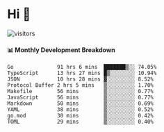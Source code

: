 # Hi 👋
 
![visitors](https://visitor-badge.glitch.me/badge?page_id=sorcererxw.sorcererx)

#### 📊 Monthly Development Breakdown

<!--START_SECTION:waka-->
```text
Go              91 hrs 6 mins  ███████▒░░ 74.05%
TypeScript      13 hrs 27 mins █▒░░░░░░░░ 10.94%
JSON            10 hrs 28 mins ▓░░░░░░░░░ 8.52%
Protocol Buffer 2 hrs 5 mins   ▒░░░░░░░░░ 1.70%
Makefile        56 mins        ▒░░░░░░░░░ 0.77%
JavaScript      56 mins        ▒░░░░░░░░░ 0.77%
Markdown        50 mins        ▒░░░░░░░░░ 0.69%
YAML            38 mins        ▒░░░░░░░░░ 0.52%
go.mod          30 mins        ▒░░░░░░░░░ 0.42%
TOML            29 mins        ▒░░░░░░░░░ 0.40%
```
<!--END_SECTION:waka-->
